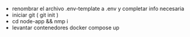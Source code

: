 - renombrar el archivo .env-template a .env y completar info necesaria
- iniciar git ( git init )
- cd node-app && nmp i
- levantar contenedores docker compose up
